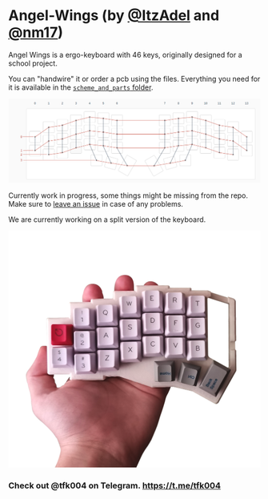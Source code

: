 # Angel-Wings (by [@ItzAdel](https://github.com/ItzAdel) and [@nm17](https://github.com/nm17))

Angel Wings is a ergo-keyboard with 46 keys, originally designed for a school project.

You can "handwire" it or order a pcb using the files. Everything you need for it is available in the [`scheme_and_parts` folder](https://github.com/ItzAdel/Angel-Wings/tree/master/scheme_and_parts).

![An image showing the configuration of rows and columns in the keyboard.](https://github.com/ItzAdel/Angel-Wings/raw/main/scheme_and_parts/handwire.png)

Currently work in progress, some things might be missing from the repo. Make sure to [leave an issue](https://github.com/ItzAdel/Angel-Wings/issues/new) in case of any problems.

We are currently working on a split version of the keyboard.

![Case.](https://github.com/ItzAdel/Angel-Wings/blob/main/img/wip.png)

### Check out @tfk004 on Telegram. https://t.me/tfk004
